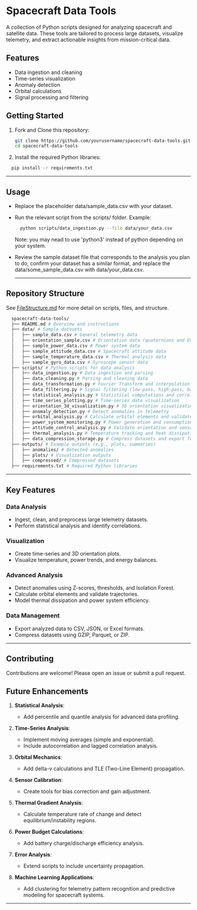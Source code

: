 # Spacecraft Data Tools

A collection of Python scripts designed for analyzing spacecraft and satellite data. These tools are tailored to process large datasets, visualize telemetry, and extract actionable insights from mission-critical data.

## Features
- Data ingestion and cleaning
- Time-series visualization
- Anomaly detection
- Orbital calculations
- Signal processing and filtering

## Getting Started
1. Fork and Clone this repository:
   ```bash
   git clone https://github.com/yourusername/spacecraft-data-tools.git
   cd spacecraft-data-tools

2. Install the required Python libraries:
  ```bash
    pip install -r requirements.txt
  ```

  ---
## Usage
- Replace the placeholder data/sample_data.csv with your dataset.
- Run the relevant script from the scripts/ folder. Example:
  ```bash
    python scripts/data_ingestion.py --file data/your_data.csv
  ```
  Note: you may nead to use 'python3' instead of python depending on your system.
- Review the sample dataset file that corresponds to the analysis you plan to do, confirm your dataset has a similar format, and replace the data/some_sample_data.csv with data/your_data.csv.

  ---

## Repository Structure
See [FileStructure.md](/FileStructure.md) for more detail on scripts, files, and structure.

  ```bash
    spacecraft-data-tools/ 
    ├── README.md # Overview and instructions 
    ├── data/ # Sample datasets 
    │   ├── sample_data.csv # General telemetry data 
    │   ├── orientation_sample.csv # Orientation data (quaternions and Euler angles) 
    │   ├── sample_power_data.csv # Power system data 
    │   ├── sample_attitude_data.csv # Spacecraft attitude data 
    │   ├── sample_temperature_data.csv # Thermal analysis data 
    │   ├── sample_gyro_data.csv # Gyroscope sensor data 
    ├── scripts/ # Python scripts for data analysis 
    │   ├── data_ingestion.py # Data ingestion and parsing 
    │   ├── data_cleaning.py # Parsing and cleaning data 
    │   ├── data_transformation.py # Fourier Transform and interpolation 
    │   ├── data_filtering.py # Signal filtering (low-pass, high-pass, band-pass) 
    │   ├── statistical_analysis.py # Statistical computations and correlation matrix 
    │   ├── time_series_plotting.py # Time-series data visualization 
    │   ├── orientation_3d_visualization.py # 3D orientation visualization 
    │   ├── anomaly_detection.py # Detect anomalies in telemetry 
    │   ├── orbital_analysis.py # Calculate orbital elements and validate trajectories 
    │   ├── power_system_monitoring.py # Power generation and consumption analysis 
    │   ├── attitude_control_analysis.py # Validate orientation and sensor data 
    │   ├── thermal_analysis.py # Temperature tracking and heat dissipation modeling 
    │   ├── data_compression_storage.py # Compress datasets and export formats 
    ├── outputs/ # Example outputs (e.g., plots, summaries) 
    │   ├── anomalies/ # Detected anomalies 
    │   ├── plots/ # Visualization outputs 
    │   ├── compressed/ # Compressed datasets 
    ├── requirements.txt # Required Python libraries
  ```
---

## **Key Features**

### **Data Analysis**
- Ingest, clean, and preprocess large telemetry datasets.
- Perform statistical analysis and identify correlations.

### **Visualization**
- Create time-series and 3D orientation plots.
- Visualize temperature, power trends, and energy balances.

### **Advanced Analysis**
- Detect anomalies using Z-scores, thresholds, and Isolation Forest.
- Calculate orbital elements and validate trajectories.
- Model thermal dissipation and power system efficiency.

### **Data Management**
- Export analyzed data to CSV, JSON, or Excel formats.
- Compress datasets using GZIP, Parquet, or ZIP.

---


## Contributing
Contributions are welcome! Please open an issue or submit a pull request.

## **Future Enhancements**

1. **Statistical Analysis**:
   - Add percentile and quantile analysis for advanced data profiling.

2. **Time-Series Analysis**:
   - Implement moving averages (simple and exponential).
   - Include autocorrelation and lagged correlation analysis.

3. **Orbital Mechanics**:
   - Add delta-v calculations and TLE (Two-Line Element) propagation.

4. **Sensor Calibration**:
   - Create tools for bias correction and gain adjustment.

5. **Thermal Gradient Analysis**:
   - Calculate temperature rate of change and detect equilibrium/instability regions.

6. **Power Budget Calculations**:
   - Add battery charge/discharge efficiency analysis.

7. **Error Analysis**:
   - Extend scripts to include uncertainty propagation.

8. **Machine Learning Applications**:
   - Add clustering for telemetry pattern recognition and predictive modeling for spacecraft systems.

---

